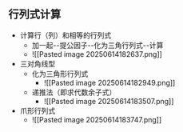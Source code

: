 ## 行列式计算
- 计算行（列）和相等的行列式
	- 加一起--提公因子--化为三角行列式--计算
	- ![[Pasted image 20250614182637.png]]
- 三对角线型
	- 化为三角形行列式
		- ![[Pasted image 20250614182949.png]]
	- 递推法（即求代数余子式）
		- ![[Pasted image 20250614183507.png]]
- 爪形行列式
	- ![[Pasted image 20250614183747.png]]